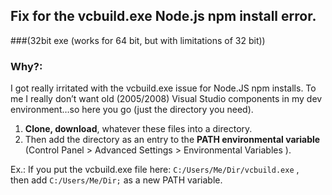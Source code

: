 ## Fix for the vcbuild.exe Node.js npm install error. 
###(32bit exe (works for 64 bit, but with limitations of 32 bit))

### Why?:
I got really irritated with the vcbuild.exe issue for Node.JS npm installs. To me I really don’t want old (2005/2008) Visual Studio components in my dev environment…so here you go (just the directory you need). 

1. **Clone, download**, whatever these files into a directory. 
2. Then add the directory as an entry to the **PATH environmental variable** (Control Panel > Advanced Settings > Environmental Variables ).

Ex.: If you put the vcbuild.exe file here: `C:/Users/Me/Dir/vcbuild.exe` ,<br>
then add `C:/Users/Me/Dir;` as a new PATH variable.
